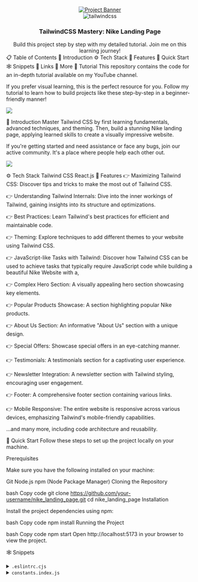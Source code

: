 <div align="center">
  <br />
    <a href="https://youtu.be/tS7upsfuxmo?feature=shared" target="_blank">
      <img src="https://github.com/adrianhajdin/nike_landing_page/assets/151519281/36013f49-ba13-47ad-a6c4-f9d58bfae7fc" alt="Project Banner">
    </a>
  <br />
  <div>
    <img src="https://img.shields.io/badge/-Tailwind_CSS-black?style=for-the-badge&logoColor=white&logo=tailwindcss&color=06B6D4" alt="tailwindcss" />
  </div>
  <h3 align="center">TailwindCSS Mastery: Nike Landing Page</h3>
   <div align="center">
     Build this project step by step with my detailed tutorial. Join me on this learning journey!
    </div>
</div>
📋 <a name="table">Table of Contents</a>
🤖 Introduction
⚙️ Tech Stack
🔋 Features
🤸 Quick Start
🕸️ Snippets
🔗 Links
🚀 More
🚨 Tutorial
This repository contains the code for an in-depth tutorial available on my YouTube channel.

If you prefer visual learning, this is the perfect resource for you. Follow my tutorial to learn how to build projects like these step-by-step in a beginner-friendly manner!

<a href="https://youtu.be/tS7upsfuxmo?feature=shared" target="_blank"><img src="https://github.com/sujatagunale/EasyRead/assets/151519281/1736fca5-a031-4854-8c09-bc110e3bc16d" /></a>

<a name="introduction">🤖 Introduction</a>
Master Tailwind CSS by first learning fundamentals, advanced techniques, and theming. Then, build a stunning Nike landing page, applying learned skills to create a visually impressive website.

If you're getting started and need assistance or face any bugs, join our active community. It's a place where people help each other out.

<a href="https://discord.com/invite/n6EdbFJ" target="_blank"><img src="https://github.com/sujatagunale/EasyRead/assets/151519281/618f4872-1e10-42da-8213-1d69e486d02e" /></a>

<a name="tech-stack">⚙️ Tech Stack</a>
Tailwind CSS
React.js
<a name="features">🔋 Features</a>
👉 Maximizing Tailwind CSS: Discover tips and tricks to make the most out of Tailwind CSS.

👉 Understanding Tailwind Internals: Dive into the inner workings of Tailwind, gaining insights into its structure and optimizations.

👉 Best Practices: Learn Tailwind's best practices for efficient and maintainable code.

👉 Theming: Explore techniques to add different themes to your website using Tailwind CSS.

👉 JavaScript-like Tasks with Tailwind: Discover how Tailwind CSS can be used to achieve tasks that typically require JavaScript code while building a beautiful Nike Website with a,

👉 Complex Hero Section: A visually appealing hero section showcasing key elements.

👉 Popular Products Showcase: A section highlighting popular Nike products.

👉 About Us Section: An informative "About Us" section with a unique design.

👉 Special Offers: Showcase special offers in an eye-catching manner.

👉 Testimonials: A testimonials section for a captivating user experience.

👉 Newsletter Integration: A newsletter section with Tailwind styling, encouraging user engagement.

👉 Footer: A comprehensive footer section containing various links.

👉 Mobile Responsive: The entire website is responsive across various devices, emphasizing Tailwind's mobile-friendly capabilities.

...and many more, including code architecture and reusability.

<a name="quick-start">🤸 Quick Start</a>
Follow these steps to set up the project locally on your machine.

Prerequisites

Make sure you have the following installed on your machine:

Git
Node.js
npm (Node Package Manager)
Cloning the Repository

bash
Copy code
git clone https://github.com/your-username/nike_landing_page.git
cd nike_landing_page
Installation

Install the project dependencies using npm:

bash
Copy code
npm install
Running the Project

bash
Copy code
npm start
Open http://localhost:5173 in your browser to view the project.

<a name="snippets">🕸️ Snippets</a>
<details>
<summary><code>.eslintrc.cjs</code></summary>
javascript
Copy code
module.exports = {
  root: true,
  env: { browser: true, es2020: true },
  extends: [
    'eslint:recommended',
    'plugin:react/recommended',
    'plugin:react/jsx-runtime',
    'plugin:react-hooks/recommended',
  ],
  ignorePatterns: ['dist', '.eslintrc.cjs'],
  parserOptions: { ecmaVersion: 'latest', sourceType: 'module' },
  settings: { react: { version: '18.2' } },
  plugins: ['react-refresh'],
  rules: {
    'react-refresh/only-export-components': [
      'warn',
      { allowConstantExport: true },
    ],
    "react/prop-types": 0
  },
}
</details>
<details>
<summary><code>constants.index.js</code></summary>
javascript
Copy code
import { facebook, instagram, shieldTick, support, truckFast, twitter } from "../assets/icons";
import { bigShoe1, bigShoe2, bigShoe3, customer1, customer2, shoe4, shoe5, shoe6, shoe7, thumbnailShoe1, thumbnailShoe2, thumbnailShoe3 } from "../assets/images";

export const navLinks = [
    { href: "#home", label: "Home" },
    { href: "#about-us", label: "About Us" },
    { href: "#products", label: "Products" },
    { href: "#contact-us", label: "Contact Us" },
];

export const shoes = [
    {
        thumbnail: thumbnailShoe1,
        bigShoe: bigShoe1,
    },
    {
        thumbnail: thumbnailShoe2,
        bigShoe: bigShoe2,
    },
    {
        thumbnail: thumbnailShoe3,
        bigShoe: bigShoe3,
    },
];

export const statistics = [
    { value: '1k+', label: 'Brands' },
    { value: '500+', label: 'Shops' },
    { value: '250k+', label: 'Customers' },
];

export const products = [
    {
        imgURL: shoe4,
        name: "Nike Air Jordan-01",
        price: "$200.20",
    },
    {
        imgURL: shoe5,
        name: "Nike Air Jordan-10",
        price: "$210.20",
    },
    {
        imgURL: shoe6,
        name: "Nike Air Jordan-100",
        price: "$220.20",
    },
    {
        imgURL: shoe7,
        name: "Nike Air Jordan-001",
        price: "$230.20",
    },
];

export const services = [
    {
        imgURL: truckFast,
        label: "Free shipping",
        subtext: "Enjoy seamless shopping with our complimentary shipping service."
    },
    {
        imgURL: shieldTick,
        label: "Secure Payment",
        subtext: "Experience worry-free transactions with our secure payment options."
    },
    {
        imgURL: support,
        label: "Love to help you",
        subtext: "Our dedicated team is here to assist you every step of the way."
    },
];

export const reviews = [
    {
        imgURL: customer1,
        customerName: 'Morich Brown',
        rating: 4.5,
        feedback: "The attention to detail and the quality of the product exceeded my expectations. Highly recommended!"
    },
    {
        imgURL: customer2,
        customerName: 'Lota Mongeskar',
        rating: 4.5,
        feedback: "The product not only met but exceeded my expectations. I'll definitely be a returning customer!"
    }
];


export const footerLinks = [
    {
        title: "Products",
        links: [
            { name: "Air Force 1", link: "/" },
            { name: "Air Max 1", link: "/" },
            { name: "Air Jordan 1", link: "/" },
            { name: "Air Force 2", link: "/" },
            { name: "Nike Waffle Racer", link: "/" },
            { name: "Nike Cortez", link: "/" },
        ],
    },
    {
        title: "Help",
        links: [
            { name: "About us", link: "/" },
            { name: "FAQs", link: "/" },
            { name: "How it works", link: "/" },
            { name: "Contact us", link: "/" },
        ],
    },
    {
        title: "Get in touch",
        links: [
            { name: "Contact us", link: "/" },
            { name: "Support center", link: "/" },
            { name: "Privacy Policy", link: "/" },
            { name: "Terms & Conditions", link: "/" },
        ],
    },
];

export const socials = [
    { icon: facebook, link: "/" },
    { icon: instagram, link: "/" },
    { icon: twitter, link: "/" },
];
</details>
